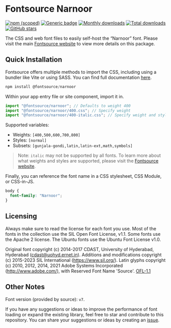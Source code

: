 # Fontsource Narnoor

[![npm (scoped)](https://img.shields.io/npm/v/@fontsource/narnoor?color=brightgreen)](https://www.npmjs.com/package/@fontsource/narnoor) [![Generic badge](https://img.shields.io/badge/fontsource-passing-brightgreen)](https://github.com/fontsource/fontsource) [![Monthly downloads](https://badgen.net/npm/dm/@fontsource/narnoor)](https://github.com/fontsource/fontsource) [![Total downloads](https://badgen.net/npm/dt/@fontsource/narnoor)](https://github.com/fontsource/fontsource) [![GitHub stars](https://img.shields.io/github/stars/fontsource/fontsource.svg?style=social&label=Star)](https://github.com/fontsource/fontsource/stargazers)

The CSS and web font files to easily self-host the “Narnoor” font. Please visit the main [Fontsource website](https://fontsource.org/fonts/narnoor) to view more details on this package.

## Quick Installation

Fontsource offers multiple methods to import the CSS, including using a bundler like Vite or using SASS. You can find full documentation [here](https://fontsource.org/docs/getting-started/introduction).

```javascript
npm install @fontsource/narnoor
```

Within your app entry file or site component, import it in.

```javascript
import "@fontsource/narnoor"; // Defaults to weight 400
import "@fontsource/narnoor/400.css"; // Specify weight
import "@fontsource/narnoor/400-italic.css"; // Specify weight and style
```

Supported variables:
- Weights: `[400,500,600,700,800]`
- Styles: `[normal]`
- Subsets: `[gunjala-gondi,latin,latin-ext,math,symbols]`

> Note: `italic` may not be supported by all fonts. To learn more about what weights and styles are supported, please visit the [Fontsource website](https://fontsource.org/fonts/narnoor).

Finally, you can reference the font name in a CSS stylesheet, CSS Module, or CSS-in-JS.

```css
body {
  font-family: "Narnoor";
}
```

## Licensing
Always make sure to read the license for each font you use. Most of the fonts in the collection use the SIL Open Font License, v1.1. Some fonts use the Apache 2 license. The Ubuntu fonts use the Ubuntu Font License v1.0.

Original font copyright (c) 2014-2017 CDAST, University of Hyderabad, Hyderabad (cdast@uohyd.ernet.in).
Additions and modifications copyright (c) 2015-2023 SIL International (https://www.sil.org/).
Latin glyphs copyright (c) 2010, 2012, 2014, 2021 Adobe Systems Incorporated
(http://www.adobe.com/), with Reserved Font Name 'Source'.
[OFL-1.1](http://scripts.sil.org/OFL)

## Other Notes
Font version (provided by source): `v7`.

If you have any suggestions or ideas to improve the performance of font loading or expand the existing library, feel free to star and contribute to this repository. You can share your suggestions or ideas by creating an [issue](https://github.com/fontsource/fontsource/issues).